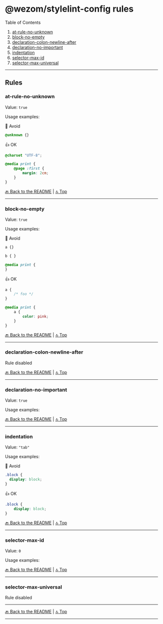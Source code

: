 # @wezom/stylelint-config rules

Table of Contents

[comment]: <> (TOC-START)

1. [at-rule-no-unknown](#at-rule-no-unknown)
1. [block-no-empty](#block-no-empty)
1. [declaration-colon-newline-after](#declaration-colon-newline-after)
1. [declaration-no-important](#declaration-no-important)
1. [indentation](#indentation)
1. [selector-max-id](#selector-max-id)
1. [selector-max-universal](#selector-max-universal)

[comment]: <> (TOC-END)

---

## Rules

[comment]: <> (RULES-START)


### at-rule-no-unknown

Value: `true`

Usage examples:

🚧 Avoid

```css
@unknown {}
```

👍 OK

```css
@charset "UTF-8";

@media print {
	@page :first {
		margin: 2cm;
	}
}
```

[🔙 Back to the README](README.md) | [🔝 Top](#readme)

---


### block-no-empty

Value: `true`

Usage examples:

🚧 Avoid

```css
a {}

b { }

@media print {
}
```

👍 OK

```css
a {
	/* foo */
}

@media print {
	a {
		color: pink;
	}
}
```

[🔙 Back to the README](README.md) | [🔝 Top](#readme)

---


### declaration-colon-newline-after

Rule disabled

[🔙 Back to the README](README.md) | [🔝 Top](#readme)

---


### declaration-no-important

Value: `true`

Usage examples:



[🔙 Back to the README](README.md) | [🔝 Top](#readme)

---


### indentation

Value: `"tab"`

Usage examples:

🚧 Avoid

```css
.block {
  display: block;
}
```

👍 OK

```css
.block {
	display: block;
}
```

[🔙 Back to the README](README.md) | [🔝 Top](#readme)

---


### selector-max-id

Value: `0`

Usage examples:



[🔙 Back to the README](README.md) | [🔝 Top](#readme)

---


### selector-max-universal

Rule disabled

[comment]: <> (RULES-END)

---

[🔙 Back to the README](README.md) | [🔝 Top](#readme)

---

